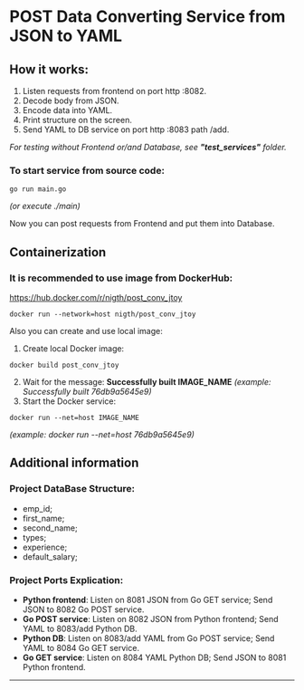 # POST Data Converting Service from JSON to YAML

## How it works:
1. Listen requests from frontend on port http :8082.
2. Decode body from JSON.
3. Encode data into YAML.
4. Print structure on the screen.
5. Send YAML to DB service on port http :8083 path /add.

*For testing without Frontend or/and Database, see **"test_services"** folder.*

### To start service from source code:
```
go run main.go 
```
_(or execute ./main)_

Now you can post requests from Frontend and put them into Database.

## Containerization

### It is recommended to use image from DockerHub:
https://hub.docker.com/r/nigth/post_conv_jtoy
```
docker run --network=host nigth/post_conv_jtoy
```
Also you can create and use local image:
1) Create local Docker image:
```
docker build post_conv_jtoy
```
2) Wait for the message: 
**Successfully built IMAGE_NAME**
*(example: Successfully built    76db9a5645e9)*
3) Start the Docker service:
```
docker run --net=host IMAGE_NAME
```
*(example: docker run --net=host 76db9a5645e9)*
## Additional information

### Project DataBase Structure:
- emp_id;
- first_name;
- second_name;
- types;
- experience;
- default_salary;

### Project Ports Explication:
+ **Python frontend**: Listen on 8081 JSON from Go GET service;      Send JSON to 8082 Go POST service.
+ **Go POST service**: Listen on 8082 JSON from Python frontend;     Send YAML to 8083/add Python DB.
+ **Python DB**:       Listen on 8083/add YAML from Go POST service; Send YAML to 8084 Go GET service.
+ **Go GET service**:  Listen on 8084 YAML Python DB;                Send JSON to 8081 Python frontend. 
___
